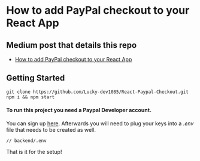 # How to add PayPal checkout to your React App


## Medium post that details this repo
* [How to add PayPal checkout to your React App](https://medium.com/@bolajifemi28/how-to-add-paypal-checkout-to-your-react-app-37d44c58a896)

## Getting Started

```
git clone https://github.com/Lucky-dev1085/React-Paypal-Checkout.git
npm i && npm start
```

#### To run this project you need a Paypal Developer account. 
You can sign up [here](https://developer.paypal.com/developer/applications/).  Afterwards you will need to plug your keys into a *.env* file that needs to be created as well. 

```shell
// backend/.env
```

That is it for the setup!
